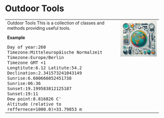 <h1>Outdoor Tools</h1>
<table>
 <tr>
  <td valign="top">
   <b></b>Outdoor Tools
   This is a collection of classes and methods providing useful tools.</b>
   
   <b>Example</b>

   <samp>
   Day of year:260<br>
   Timezone:Mitteleuropäische Normalzeit<br>
   Timezone:Europe/Berlin<br>
   Timezone GMT +1<br>
   Longtitute:6.12   Latitute:54.2<br>
   Declination:2.341573241043149<br>
   Sunrise:6.600666052451738<br>
   Sunrise:06:36<br>
   Sunset:19.199583812125187<br>
   Sunset:19:11<br>
   Dew point:8.816826 C'<br>
   Altitude (relative to reffernece=1000.0)=33.79853 m<br>
  </samp>
</td>
   <td valign="top"><img src="logoSmall.png" /></td>
 </tr>
</table>

